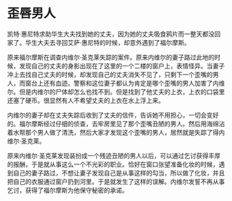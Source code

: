 # 歪唇男人

凯特·惠尼特求助华生大夫找到她的丈夫，因为她的丈夫吸食鸦片而一整天都没回家了。华生大夫去寻回艾萨·惠尼特的时候，却意外遇到了福尔摩斯。

原来福尔摩斯在调查内维尔·圣克莱失踪的案件。原来内维尔的妻子路过此地的时候，发现自己的丈夫的身影出现在了这里的一个二楼的窗户上，表情怪异。当妻子冲上去找自己丈夫的时候，却发现自己的丈夫消失不见了，只剩下一个歪嘴的男人，而窗台上还有血迹。警察和这位妻子都认为肯定是哪个歪嘴的男人加害了内维尔。但是内维尔的尸体却怎么也找不到。但是找到了他丈夫的上衣，上衣的口袋里还塞了硬币。很显然有人不希望丈夫的上衣在水上浮上来。

内维尔的妻子却在丈夫失踪后收到了丈夫的信件，告诉她不用担心，一切会变好的。福尔摩斯经过仔细的侦查，去牢房里见了那个歪嘴丑陋的男人。然后用海绵沾着水帮那个男人做了清洗，然后大家才发现这个歪嘴的男人，居然就是失踪了得内维尔·圣克莱。

原来内维尔·圣克莱发现装扮成一个残迹丑陋的男人以后，可以通过乞讨获得丰厚的报酬，于是就从事这么一个不光彩的职业。恰好在窗口张望准备化妆的时候，遇到自己的妻子路过，不想让妻子发现自己是从事这样的勾当，所以做了化妆，并且把自己的衣服通过窗户扔到河里。于是就发生了这样的误解。内维尔发誓不再从事乞讨，获得了福尔摩斯为他保守秘密的承诺。